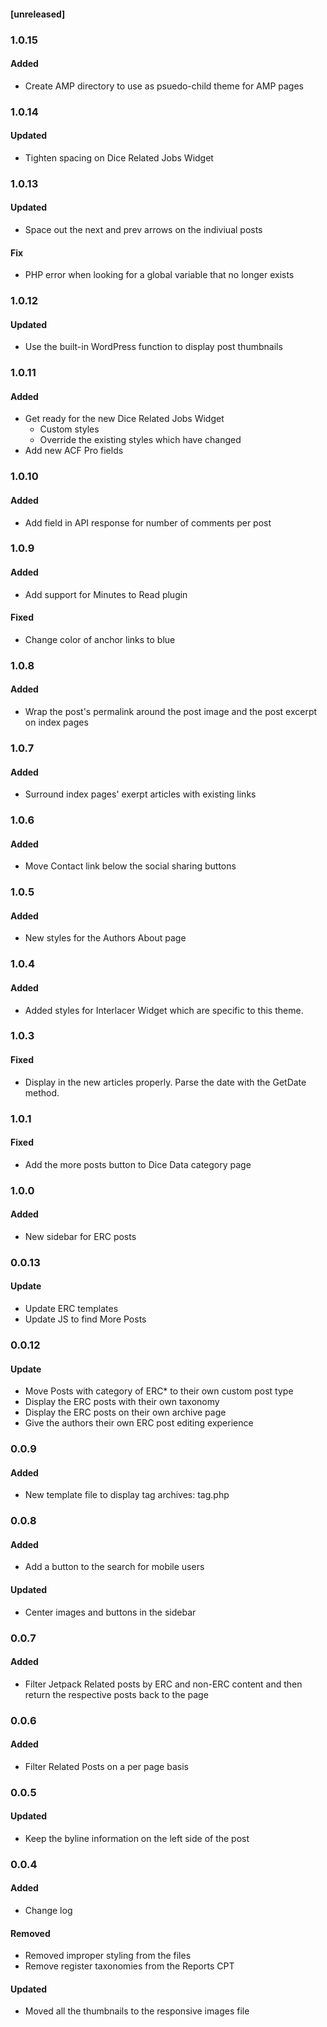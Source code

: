 #### [unreleased]

### 1.0.15
#### Added
* Create AMP directory to use as psuedo-child theme for AMP pages

### 1.0.14
#### Updated
* Tighten spacing on Dice Related Jobs Widget

### 1.0.13
#### Updated
* Space out the next and prev arrows on the indiviual posts
#### Fix
* PHP error when looking for a global variable that no longer exists

### 1.0.12
#### Updated
* Use the built-in WordPress function to display post thumbnails

### 1.0.11
#### Added
* Get ready for the new Dice Related Jobs Widget
    * Custom styles
    * Override the existing styles which have changed
* Add new ACF Pro fields

### 1.0.10
#### Added
* Add field in API response for number of comments per post

### 1.0.9
#### Added
* Add support for Minutes to Read plugin
#### Fixed
* Change color of anchor links to blue

### 1.0.8
#### Added
* Wrap the post's permalink around the post image and the post excerpt on index pages

### 1.0.7
#### Added
* Surround index pages' exerpt articles with existing links

### 1.0.6
#### Added
* Move Contact link below the social sharing buttons

### 1.0.5
#### Added
* New styles for the Authors About page

### 1.0.4
#### Added
* Added styles for Interlacer Widget which are specific to this theme.

### 1.0.3
#### Fixed
* Display in the new articles properly. Parse the date with the GetDate method.

### 1.0.1
#### Fixed
* Add the more posts button to Dice Data category page

### 1.0.0
#### Added
* New sidebar for ERC posts

### 0.0.13
#### Update
* Update ERC templates
* Update JS to find More Posts


### 0.0.12
#### Update
* Move Posts with category of ERC* to their own custom post type
* Display the ERC posts with their own taxonomy
* Display the ERC posts on their own archive page
* Give the authors their own ERC post editing experience

### 0.0.9
#### Added
* New template file to display tag archives: tag.php

### 0.0.8
#### Added
* Add a button to the search for mobile users

#### Updated
* Center images and buttons in the sidebar

### 0.0.7
#### Added
* Filter Jetpack Related posts by ERC and non-ERC content and then return the respective posts back to the page

### 0.0.6
#### Added
* Filter Related Posts on a per page basis

### 0.0.5
#### Updated
* Keep the byline information on the left side of the post

### 0.0.4
#### Added
* Change log
#### Removed
* Removed improper styling from the files
* Remove register taxonomies from the Reports CPT
#### Updated
* Moved all the thumbnails to the responsive images file